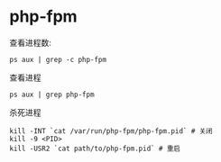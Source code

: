 # php-fpm

查看进程数: 

```shell
ps aux | grep -c php-fpm
```

查看进程

```shel
ps aux | grep php-fpm
```

杀死进程

```shell
kill -INT `cat /var/run/php-fpm/php-fpm.pid` # 关闭
kill -9 <PID>
kill -USR2 `cat path/to/php-fpm.pid` # 重启
```

